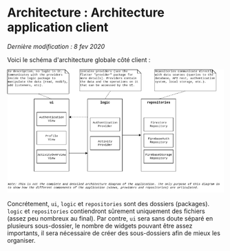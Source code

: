 # Architecture : Architecture application client
*Dernière modification : 8 fev 2020*


Voici le schéma d'architecture globale côté client :

![](src/architecture_globale.png)

Concrétement, `ui`, `logic` et `repositories` sont des dossiers (packages). `logic` et `repositories` contiendront sûrement uniquement des fichiers (assez peu nombreux au final). Par contre, `ui` sera sans doute séparé en plusieurs sous-dossier, le nombre de widgets pouvant être assez importants, il sera nécessaire de créer des sous-dossiers afin de mieux les organiser.

